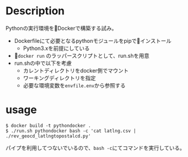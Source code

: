 # Description

Pythonの実行環境をDockerで構築する試み。

* Dockerfileにて必要となるpythonモジュールをpipでインストール
  * Python3.xを前提にしている
* `docker run` のラッパースクリプトとして、run.shを用意
* run.shの中で以下を考慮
  * カレントディレクトリをdocker側でマウント
  * ワーキングディレクトリを指定
  * 必要な環境変数を`envfile.env`から参照する

# usage

    $ docker build -t pythondocker .
    $ ./run.sh pythondocker bash -c 'cat latlng.csv | ./rev_geocd_latlngtopostalcd.py'

パイプを利用してつないでいるので、`bash -c`にてコマンドを実行している。